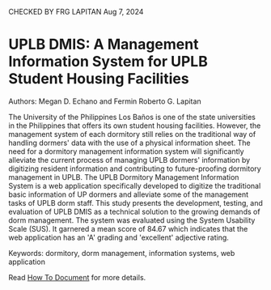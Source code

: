 CHECKED BY FRG LAPITAN Aug 7, 2024
# UPLB DMIS: A Management Information System for UPLB Student Housing Facilities
Authors: Megan D. Echano and Fermin Roberto G. Lapitan

The University of the Philippines Los Baños is one of the state universities in the Philippines that offers its own student housing facilities. However, the management system of each dormitory still relies on the traditional way of handling dormers' data with the use of a physical information sheet. The need for a dormitory management information system will significantly alleviate the current process of managing UPLB dormers' information by digitizing resident information and contributing to future-proofing dormitory management in UPLB. The UPLB Dormitory Management Information System is a web application specifically developed to digitize the traditional basic information of UP dormers and alleviate some of the management tasks of UPLB dorm staff. This study presents the development, testing, and evaluation of UPLB DMIS as a technical solution to the growing demands of dorm management. The system was evaluated using the System Usability Scale (SUS). It garnered a mean score of 84.67 which indicates that the web application has an 'A' grading and 'excellent' adjective rating.

Keywords: dormitory, dorm management, information systems, web application

Read [How To Document](HOWTO.md) for more details.
